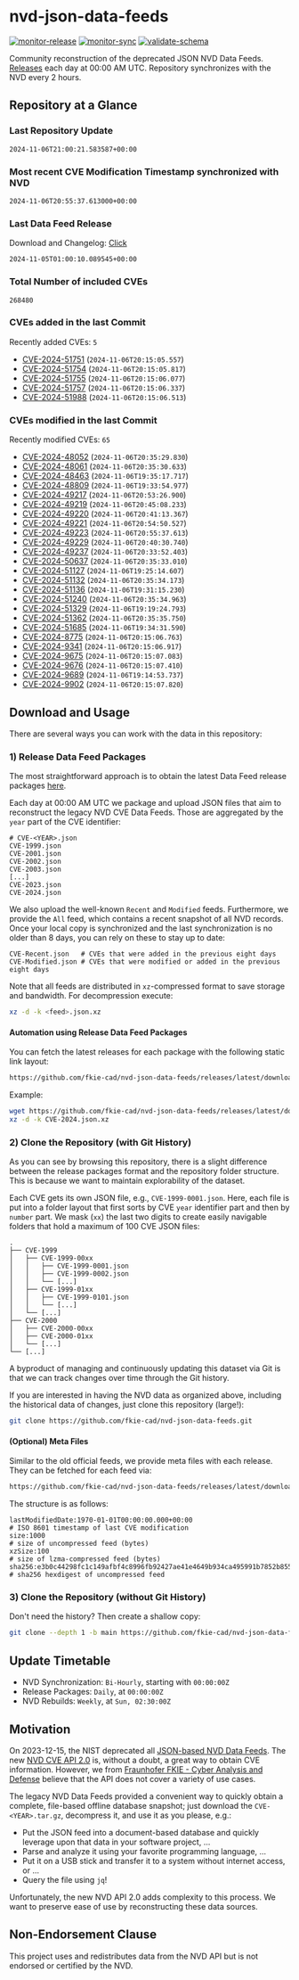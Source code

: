 # nvd-json-data-feeds

[![monitor-release](https://github.com/fkie-cad/nvd-json-data-feeds/actions/workflows/monitor_release.yml/badge.svg)](https://github.com/fkie-cad/nvd-json-data-feeds/actions/workflows/monitor_release.yml)
[![monitor-sync](https://github.com/fkie-cad/nvd-json-data-feeds/actions/workflows/monitor_sync.yml/badge.svg)](https://github.com/fkie-cad/nvd-json-data-feeds/actions/workflows/monitor_sync.yml)
[![validate-schema](https://github.com/fkie-cad/nvd-json-data-feeds/actions/workflows/validate_schema.yml/badge.svg)](https://github.com/fkie-cad/nvd-json-data-feeds/actions/workflows/validate_schema.yml)

Community reconstruction of the deprecated JSON NVD Data Feeds.
[Releases](https://github.com/fkie-cad/nvd-json-data-feeds/releases/latest) each day at 00:00 AM UTC.
Repository synchronizes with the NVD every 2 hours.

## Repository at a Glance

### Last Repository Update

```plain
2024-11-06T21:00:21.583587+00:00
```

### Most recent CVE Modification Timestamp synchronized with NVD

```plain
2024-11-06T20:55:37.613000+00:00
```

### Last Data Feed Release

Download and Changelog: [Click](https://github.com/fkie-cad/nvd-json-data-feeds/releases/latest)

```plain
2024-11-05T01:00:10.089545+00:00
```

### Total Number of included CVEs

```plain
268480
```

### CVEs added in the last Commit

Recently added CVEs: `5`

- [CVE-2024-51751](CVE-2024/CVE-2024-517xx/CVE-2024-51751.json) (`2024-11-06T20:15:05.557`)
- [CVE-2024-51754](CVE-2024/CVE-2024-517xx/CVE-2024-51754.json) (`2024-11-06T20:15:05.817`)
- [CVE-2024-51755](CVE-2024/CVE-2024-517xx/CVE-2024-51755.json) (`2024-11-06T20:15:06.077`)
- [CVE-2024-51757](CVE-2024/CVE-2024-517xx/CVE-2024-51757.json) (`2024-11-06T20:15:06.337`)
- [CVE-2024-51988](CVE-2024/CVE-2024-519xx/CVE-2024-51988.json) (`2024-11-06T20:15:06.513`)


### CVEs modified in the last Commit

Recently modified CVEs: `65`

- [CVE-2024-48052](CVE-2024/CVE-2024-480xx/CVE-2024-48052.json) (`2024-11-06T20:35:29.830`)
- [CVE-2024-48061](CVE-2024/CVE-2024-480xx/CVE-2024-48061.json) (`2024-11-06T20:35:30.633`)
- [CVE-2024-48463](CVE-2024/CVE-2024-484xx/CVE-2024-48463.json) (`2024-11-06T19:35:17.717`)
- [CVE-2024-48809](CVE-2024/CVE-2024-488xx/CVE-2024-48809.json) (`2024-11-06T19:33:54.977`)
- [CVE-2024-49217](CVE-2024/CVE-2024-492xx/CVE-2024-49217.json) (`2024-11-06T20:53:26.900`)
- [CVE-2024-49219](CVE-2024/CVE-2024-492xx/CVE-2024-49219.json) (`2024-11-06T20:45:08.233`)
- [CVE-2024-49220](CVE-2024/CVE-2024-492xx/CVE-2024-49220.json) (`2024-11-06T20:41:13.367`)
- [CVE-2024-49221](CVE-2024/CVE-2024-492xx/CVE-2024-49221.json) (`2024-11-06T20:54:50.527`)
- [CVE-2024-49223](CVE-2024/CVE-2024-492xx/CVE-2024-49223.json) (`2024-11-06T20:55:37.613`)
- [CVE-2024-49229](CVE-2024/CVE-2024-492xx/CVE-2024-49229.json) (`2024-11-06T20:40:30.740`)
- [CVE-2024-49237](CVE-2024/CVE-2024-492xx/CVE-2024-49237.json) (`2024-11-06T20:33:52.403`)
- [CVE-2024-50637](CVE-2024/CVE-2024-506xx/CVE-2024-50637.json) (`2024-11-06T20:35:33.010`)
- [CVE-2024-51127](CVE-2024/CVE-2024-511xx/CVE-2024-51127.json) (`2024-11-06T19:25:14.607`)
- [CVE-2024-51132](CVE-2024/CVE-2024-511xx/CVE-2024-51132.json) (`2024-11-06T20:35:34.173`)
- [CVE-2024-51136](CVE-2024/CVE-2024-511xx/CVE-2024-51136.json) (`2024-11-06T19:31:15.230`)
- [CVE-2024-51240](CVE-2024/CVE-2024-512xx/CVE-2024-51240.json) (`2024-11-06T20:35:34.963`)
- [CVE-2024-51329](CVE-2024/CVE-2024-513xx/CVE-2024-51329.json) (`2024-11-06T19:19:24.793`)
- [CVE-2024-51362](CVE-2024/CVE-2024-513xx/CVE-2024-51362.json) (`2024-11-06T20:35:35.750`)
- [CVE-2024-51685](CVE-2024/CVE-2024-516xx/CVE-2024-51685.json) (`2024-11-06T19:34:31.590`)
- [CVE-2024-8775](CVE-2024/CVE-2024-87xx/CVE-2024-8775.json) (`2024-11-06T20:15:06.763`)
- [CVE-2024-9341](CVE-2024/CVE-2024-93xx/CVE-2024-9341.json) (`2024-11-06T20:15:06.917`)
- [CVE-2024-9675](CVE-2024/CVE-2024-96xx/CVE-2024-9675.json) (`2024-11-06T20:15:07.083`)
- [CVE-2024-9676](CVE-2024/CVE-2024-96xx/CVE-2024-9676.json) (`2024-11-06T20:15:07.410`)
- [CVE-2024-9689](CVE-2024/CVE-2024-96xx/CVE-2024-9689.json) (`2024-11-06T19:14:53.737`)
- [CVE-2024-9902](CVE-2024/CVE-2024-99xx/CVE-2024-9902.json) (`2024-11-06T20:15:07.820`)


## Download and Usage

There are several ways you can work with the data in this repository:

### 1) Release Data Feed Packages

The most straightforward approach is to obtain the latest Data Feed release packages [here](https://github.com/fkie-cad/nvd-json-data-feeds/releases/latest).

Each day at 00:00 AM UTC we package and upload JSON files that aim to reconstruct the legacy NVD CVE Data Feeds.
Those are aggregated by the `year` part of the CVE identifier:

```
# CVE-<YEAR>.json
CVE-1999.json
CVE-2001.json
CVE-2002.json
CVE-2003.json
[...]
CVE-2023.json
CVE-2024.json
```

We also upload the well-known `Recent` and `Modified` feeds.
Furthermore, we provide the `All` feed, which contains a recent snapshot of all NVD records.
Once your local copy is synchronized and the last synchronization is no older than 8 days, you can rely on these to stay up to date:

```plain
CVE-Recent.json   # CVEs that were added in the previous eight days
CVE-Modified.json # CVEs that were modified or added in the previous eight days
```

Note that all feeds are distributed in `xz`-compressed format to save storage and bandwidth.
For decompression execute:

```sh
xz -d -k <feed>.json.xz
```

#### Automation using Release Data Feed Packages

You can fetch the latest releases for each package with the following static link layout:

```sh
https://github.com/fkie-cad/nvd-json-data-feeds/releases/latest/download/CVE-<YEAR>.json.xz
```

Example:

```sh
wget https://github.com/fkie-cad/nvd-json-data-feeds/releases/latest/download/CVE-2024.json.xz
xz -d -k CVE-2024.json.xz
```

### 2) Clone the Repository (with Git History)

As you can see by browsing this repository, there is a slight difference between the release packages format and the repository folder structure.
This is because we want to maintain explorability of the dataset.

Each CVE gets its own JSON file, e.g., `CVE-1999-0001.json`.
Here, each file is put into a folder layout that first sorts by CVE `year` identifier part and then by `number` part.
We mask (`xx`) the last two digits to create easily navigable folders that hold a maximum of 100 CVE JSON files:

```plain
.
├── CVE-1999
│   ├── CVE-1999-00xx
│   │   ├── CVE-1999-0001.json
│   │   ├── CVE-1999-0002.json
│   │   └── [...]
│   ├── CVE-1999-01xx
│   │   ├── CVE-1999-0101.json
│   │   └── [...]
│   └── [...]
├── CVE-2000
│   ├── CVE-2000-00xx
│   ├── CVE-2000-01xx
│   └── [...]
└── [...]
```

A byproduct of managing and continuously updating this dataset via Git is that we can track changes over time through the Git history.

If you are interested in having the NVD data as organized above, including the historical data of changes, just clone this repository (large!):

```sh
git clone https://github.com/fkie-cad/nvd-json-data-feeds.git
```

#### (Optional) Meta Files

Similar to the old official feeds, we provide meta files with each release. They can be fetched for each feed via:

```sh
https://github.com/fkie-cad/nvd-json-data-feeds/releases/latest/download/CVE-<YEAR>.meta
```

The structure is as follows:

```plain
lastModifiedDate:1970-01-01T00:00:00.000+00:00                          # ISO 8601 timestamp of last CVE modification
size:1000                                                               # size of uncompressed feed (bytes)
xzSize:100                                                              # size of lzma-compressed feed (bytes)
sha256:e3b0c44298fc1c149afbf4c8996fb92427ae41e4649b934ca495991b7852b855 # sha256 hexdigest of uncompressed feed
```

### 3) Clone the Repository (without Git History)

Don't need the history? Then create a shallow copy:

```sh
git clone --depth 1 -b main https://github.com/fkie-cad/nvd-json-data-feeds.git
```


## Update Timetable

* NVD Synchronization: `Bi-Hourly`, starting with `00:00:00Z`
* Release Packages: `Daily`, at `00:00:00Z`
* NVD Rebuilds: `Weekly`, at `Sun, 02:30:00Z`


## Motivation

On 2023-12-15, the NIST deprecated all [JSON-based NVD Data Feeds](https://nvd.nist.gov/vuln/data-feeds#divRetirementBanner-1).
The new [NVD CVE API 2.0](https://nvd.nist.gov/developers/vulnerabilities) is, without a doubt, a great way to obtain CVE information.
However, we from [Fraunhofer FKIE - Cyber Analysis and Defense](https://www.fkie.fraunhofer.de/en/departments/cad.html) believe that the API does not cover a variety of use cases.

The legacy NVD Data Feeds provided a convenient way to quickly obtain a complete, file-based offline database snapshot; just download the `CVE-<YEAR>.tar.gz`, decompress it, and use it as you please, e.g.:

- Put the JSON feed into a document-based database and quickly leverage upon that data in your software project, ...
- Parse and analyze it using your favorite programming language, ...
- Put it on a USB stick and transfer it to a system without internet access, or ...
- Query the file using `jq`!

Unfortunately, the new NVD API 2.0 adds complexity to this process.
We want to preserve ease of use by reconstructing these data sources.

## Non-Endorsement Clause

This project uses and redistributes data from the NVD API but is not endorsed or certified by the NVD.